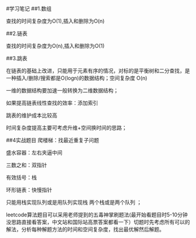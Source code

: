 #学习笔记
##1.数组 

查找的时间复杂度为O(1),插入和删除为O(n)

##2.链表

查找的时间复杂度为O(n),插入和删除为O(1)

##3.跳表

在链表的基础上改进，只能用于元素有序的情况，对标的是平衡树和二分查找，是一种插入/删除/搜索都是O(logn)的数据结构；空间复杂度 O(n)

一维的数据结构要加速一般转换为二维数据结构；

如果提高链表线性查找的效率：添加索引

跳表的维护成本比较高

时间复杂度提高主要可考虑升维+空间换时间的思路；

##4实战题目
爬楼梯：找最近重复子问题

盛水容器：左右夹逼中间   

三数之和：双指针

有效括号：栈

环形链表：快慢指针

只能用栈实现队列或是用队列实现栈   两个栈或是两个队列 ；

leetcode算法题目可以采用老师提到的五毒神掌刷题法(最开始看题目时5-10分钟没思路直接看答案，中文站和国际站高票答案都看一下）切题时先考虑所有可以的解法，分析每种解题方法的时间和空间复杂度，找出最优解然后解题。
